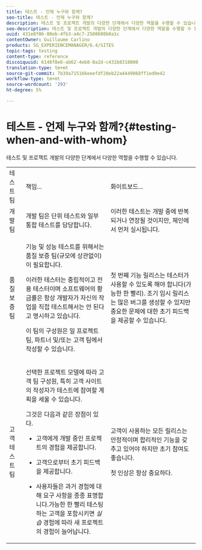 ```yaml
---
title: 테스트 - 언제 누구와 함께?
seo-title: 테스트 - 언제 누구와 함께?
description: 테스트 및 프로젝트 개발의 다양한 단계에서 다양한 역할을 수행할 수 있습니다.
seo-description: 테스트 및 프로젝트 개발의 다양한 단계에서 다양한 역할을 수행할 수 있습니다.
uuid: 431e8f06-80eb-4fb3-a4c7-2580608b0a1c
contentOwner: Guillaume Carlino
products: SG_EXPERIENCEMANAGER/6.4/SITES
topic-tags: testing
content-type: reference
discoiquuid: 6148f8e6-ab62-4eb8-8a2d-c431b8318000
translation-type: tm+mt
source-git-commit: 7b39a715166eeefdf20eb22a4449068ff1ed0e42
workflow-type: tm+mt
source-wordcount: '293'
ht-degree: 5%

---
```



# 테스트 - 언제 누구와 함께?{#testing-when-and-with-whom}

테스트 및 프로젝트 개발의 다양한 단계에서 다양한 역할을 수행할 수 있습니다.

<table> 
 <tbody> 
  <tr> 
   <td>테스트 팀</td> 
   <td>책임... </td> 
   <td>화이트보드...</td> 
  </tr> 
  <tr> 
   <td>개발 팀</td> 
   <td>개발 팀은 단위 테스트와 일부 통합 테스트를 담당합니다.</td> 
   <td>이러한 테스트는 개발 중에 반복되거나 연장될 것이지만, 체인에서 먼저 실시됩니다.</td> 
  </tr> 
  <tr> 
   <td>품질 보증 팀</td> 
   <td><p>기능 및 성능 테스트를 위해서는 품질 보증 팀(규모에 상관없이)이 필요합니다.</p> <p>이러한 테스터는 중립적이고 전용 테스터이며 소프트웨어의 황금률은 항상 개발자가 자신의 작업을 직접 테스트해서는 안 된다고 명시하고 있습니다.</p> <p>이 팀의 구성원은 일 프로젝트 팀, 파트너 및/또는 고객 팀에서 작성할 수 있습니다.</p> </td> 
   <td><p>첫 번째 기능 릴리스는 테스터가 사용할 수 있도록 해야 합니다(가능한 한 빨리). 조기 임시 릴리스는 많은 버그를 생성할 수 있지만 중요한 문제에 대한 초기 피드백을 제공할 수 있습니다.</p> </td> 
  </tr> 
  <tr> 
   <td>고객 테스트 팀</td> 
   <td><p>선택한 프로젝트 모델에 따라 고객 팀 구성원, 특히 고객 사이트의 작성자가 테스트에 참여할 계획을 세울 수 있습니다.</p> <p>그것은 다음과 같은 장점이 있다.</p> 
    <ul> 
     <li><p>고객에게 개발 중인 프로젝트의 경험을 제공합니다.</p> </li> 
     <li><p>고객으로부터 초기 피드백을 제공합니다.</p> </li> 
     <li><p>사용자들은 과거 경험에 대해 요구 사항을 종종 표명합니다.가능한 한 빨리 테스팅하는 고객을 포함시키면 <i>실습</i> 경험에 따라 새 프로젝트의 경험이 늘어납니다.</p> </li> 
    </ul> </td> 
   <td><p>고객이 사용하는 모든 릴리스는 안정적이며 합리적인 기능을 갖추고 있어야 하지만 초기 참여도 좋습니다.</p> <p>첫 인상은 항상 중요하다.</p> </td> 
  </tr> 
 </tbody> 
</table>


